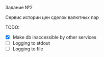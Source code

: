Задание №2

Сервис истории цен сделок валютных пар

TODO:
- [x] Make db inaccessible by other services
- [ ] Logging to stdout
- [ ] Logging to file